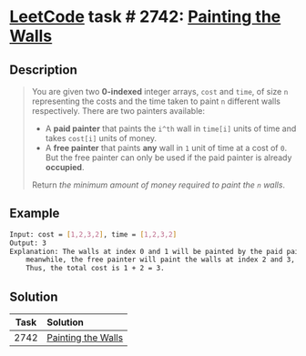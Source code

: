 # [LeetCode][leetcode] task # 2742: [Painting the Walls][task]

Description
-----------

> You are given two **0-indexed** integer arrays, `cost` and `time`, of size `n` representing the costs and the time
> taken to paint `n` different walls respectively. There are two painters available:
> * A **paid painter** that paints the `i^th` wall in `time[i]` units of time and takes `cost[i]` units of money.
> * A **free painter** that paints **any** wall in `1` unit of time at a cost of `0`.
> But the free painter can only be used if the paid painter is already **occupied**.
> 
> Return _the minimum amount of money required to paint the `n` walls_.

 Example
-------

```sh
Input: cost = [1,2,3,2], time = [1,2,3,2]
Output: 3
Explanation: The walls at index 0 and 1 will be painted by the paid painter, and it will take 3 units of time;
    meanwhile, the free painter will paint the walls at index 2 and 3, free of cost in 2 units of time.
    Thus, the total cost is 1 + 2 = 3.
```

Solution
--------

| Task | Solution                       |
|:----:|:-------------------------------|
| 2742 | [Painting the Walls][solution] |


[leetcode]: <http://leetcode.com/>
[task]: <https://leetcode.com/problems/painting-the-walls/>
[solution]: <https://github.com/wellaxis/praxis-leetcode/blob/main/src/main/java/com/witalis/praxis/leetcode/task/h28/p2742/option/Practice.java>
